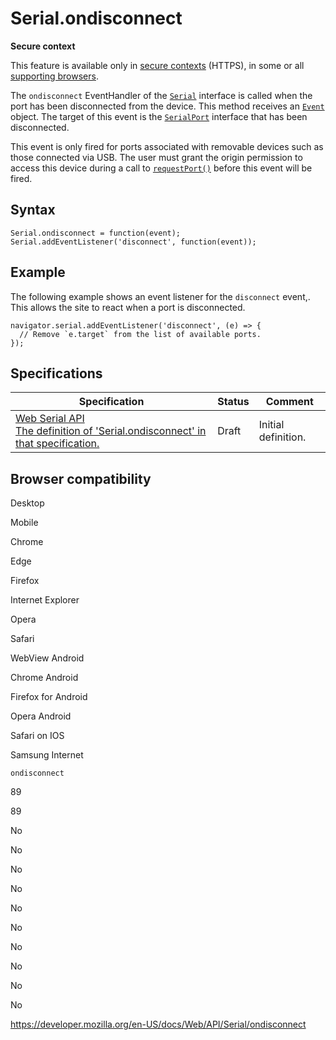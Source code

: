 Serial.ondisconnect
===================

**Secure context**

This feature is available only in [secure contexts](https://developer.mozilla.org/en-US/docs/Web/Security/Secure_Contexts) (HTTPS), in some or all [supporting browsers](#browser_compatibility).

The `ondisconnect` EventHandler of the [`Serial`](../serial) interface is called when the port has been disconnected from the device. This method receives an [`Event`](../event) object. The target of this event is the [`SerialPort`](../serialport) interface that has been disconnected.

This event is only fired for ports associated with removable devices such as those connected via USB. The user must grant the origin permission to access this device during a call to [`requestPort()`](requestport) before this event will be fired.

Syntax
------

    Serial.ondisconnect = function(event);
    Serial.addEventListener('disconnect', function(event));

Example
-------

The following example shows an event listener for the `disconnect` event,. This allows the site to react when a port is disconnected.

    navigator.serial.addEventListener('disconnect', (e) => {
      // Remove `e.target` from the list of available ports.
    });

Specifications
--------------

<table><thead><tr class="header"><th>Specification</th><th>Status</th><th>Comment</th></tr></thead><tbody><tr class="odd"><td><a href="https://wicg.github.io/serial/#dom-serial-ondisconnect">Web Serial API<br />
<span class="small">The definition of 'Serial.ondisconnect' in that specification.</span></a></td><td><span class="spec-draft">Draft</span></td><td>Initial definition.</td></tr></tbody></table>

Browser compatibility
---------------------

Desktop

Mobile

Chrome

Edge

Firefox

Internet Explorer

Opera

Safari

WebView Android

Chrome Android

Firefox for Android

Opera Android

Safari on IOS

Samsung Internet

`ondisconnect`

89

89

No

No

No

No

No

No

No

No

No

No

<a href="https://developer.mozilla.org/en-US/docs/Web/API/Serial/ondisconnect" class="_attribution-link">https://developer.mozilla.org/en-US/docs/Web/API/Serial/ondisconnect</a>
